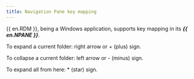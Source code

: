 ```yaml
---
title: Navigation Pane key mapping
---
```

{{ en.RDM }}, being a Windows application, supports key mapping in its ***{{ en.NPANE }}***.  

To expand a current folder: right arrow or + (plus) sign.  

To collapse a current folder: left arrow or - (minus) sign.  

To expand all from here: * (star) sign.  
